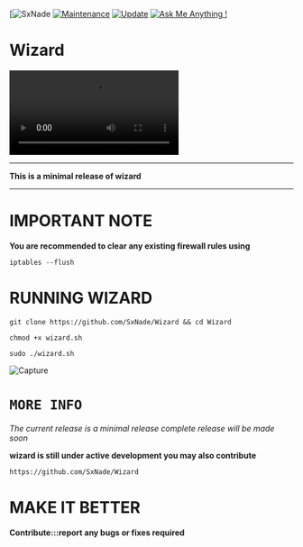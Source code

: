 [![SxNade](https://img.shields.io/badge/MadeBy-SxNade-red)
[![Maintenance](https://img.shields.io/badge/Maintained%3F-yes-green.svg)](https://github.com/SxNade)
[![Update](https://img.shields.io/badge/updated-today-brightgreen)](https://github.com/SxNade/Thor/commits/main)
[![Ask Me Anything !](https://img.shields.io/badge/Ask%20me-anything-1abc9c.svg)](https://github.com/SxNade)

# Wizard

![Capture](https://i.giphy.com/media/VGwTq3G6a39cI/giphy.mp4)

---

**This is a minimal release of wizard**

---

# IMPORTANT NOTE

**You are recommended to clear any existing firewall rules using**

`iptables --flush`

# RUNNING WIZARD
`git clone https://github.com/SxNade/Wizard && cd Wizard`

`chmod +x wizard.sh`

`sudo ./wizard.sh`

![Capture](https://github.com/SxNade/Wizard/blob/main/wizard.gif)

# `MORE INFO`

*The current release is a minimal release complete release will be made soon*

**wizard is still under active development you may also contribute**

`https://github.com/SxNade/Wizard`

# MAKE IT BETTER

**Contribute:::report any bugs or fixes required**
